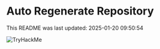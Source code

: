 # Auto Regenerate Repository

This README was last updated: 2025-01-20 09:50:54

 ![TryHackMe](https://tryhackme.com/badge/533634)
